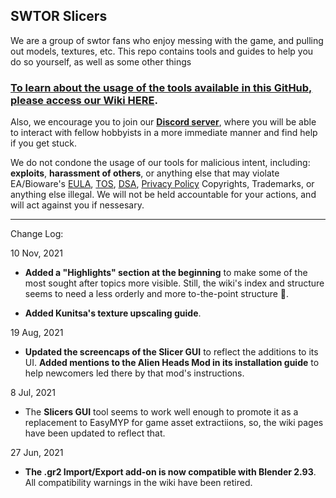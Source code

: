## SWTOR Slicers

We are a group of swtor fans who enjoy messing with the game, and pulling out models, textures, etc. This repo contains tools and guides to help you do so yourself, as well as some other things

### **[To learn about the usage of the tools available in this GitHub, please access our Wiki HERE](https://github.com/SWTOR-Extractors-Modders-Dataminers/WikiPedia/wiki)**.

Also, we encourage you to join our **[Discord server](https://discord.gg/XfHFjSN)**, where you will be able to interact with fellow hobbyists in a more immediate manner and find help if you get stuck.


We do not condone the usage of our tools for malicious intent, including: **exploits**, **harassment of others**, or anything else that may violate EA/Bioware's [EULA](https://www.swtor.com/legalnotices/euala), [TOS](http://www.swtor.com/legalnotices/termsofservice), [DSA](https://www.swtor.com/legalnotices/digitalservicesagreement), [Privacy Policy](https://www.swtor.com/legalnotices/privacypolicy) Copyrights, Trademarks, or anything else illegal. We will not be held accountable for your actions, and will act against you if nessesary.


***

Change Log:

10 Nov, 2021
* **Added a "Highlights" section at the beginning** to make some of the most sought after topics more visible. Still, the wiki's index and structure seems to need a less orderly and more to-the-point structure 🤔.

*  **Added Kunitsa's texture upscaling guide**.

19 Aug, 2021
*  **Updated the screencaps of the Slicer GUI** to reflect the additions to its UI. **Added mentions to the Alien Heads Mod in its installation guide** to help newcomers led there by that mod's instructions.

8 Jul, 2021
*  The **Slicers GUI** tool seems to work well enough to promote it as a replacement to EasyMYP for game asset extractiions, so, the wiki pages have been updated to reflect that.

27 Jun, 2021
*  **The .gr2 Import/Export add-on is now compatible with Blender 2.93**. All compatibility warnings in the wiki have been retired.
